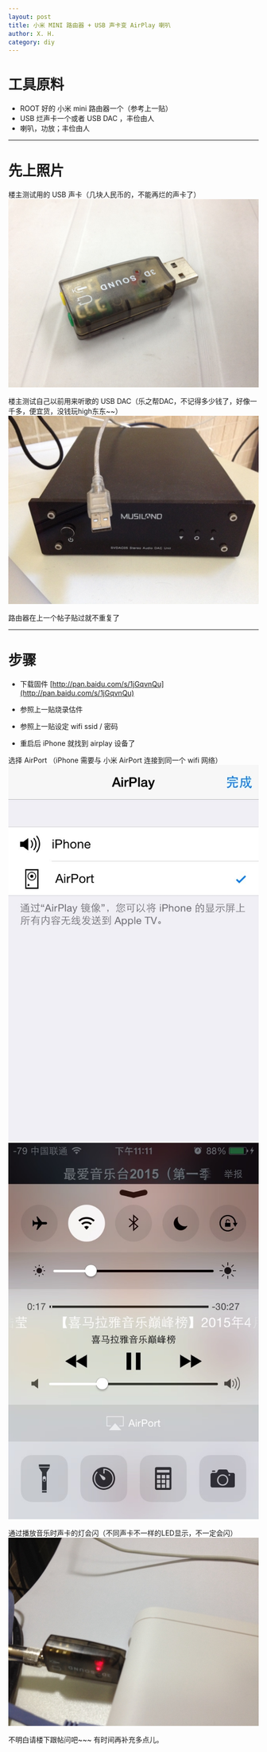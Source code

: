 ```yaml
---
layout: post
title: 小米 MINI 路由器 + USB 声卡变 AirPlay 喇叭
author: X. H.
category: diy
---
```


# 工具原料

* ROOT 好的 小米 mini 路由器一个（参考上一贴）
* USB 烂声卡一个或者 USB DAC ，丰俭由人
* 喇叭，功放；丰俭由人

---

# 先上照片

楼主测试用的 USB 声卡（几块人民币的，不能再烂的声卡了）
![](/images/extra/wifi-speaker-01.jpg)

楼主测试自己以前用来听歌的 USB DAC（乐之帮DAC，不记得多少钱了，好像一千多，便宜货，没钱玩high东东~~）
![](/images/extra/wifi-speaker-02.jpg)

路由器在上一个帖子贴过就不重复了


---

# 步骤

* 下载固件
[http://pan.baidu.com/s/1jGqvnQu](http://pan.baidu.com/s/1jGqvnQu)

* 参照上一贴烧录估件

* 参照上一贴设定 wifi ssid / 密码

* 重启后 iPhone 就找到 airplay 设备了

选择 AirPort （iPhone 需要与 小米 AirPort 连接到同一个 wifi 网络）
![](/images/extra/wifi-speaker-03.jpg)
![](/images/extra/wifi-speaker-04.jpg)

通过播放音乐时声卡的灯会闪（不同声卡不一样的LED显示，不一定会闪）
![](/images/extra/wifi-speaker-05.jpg)


不明白请楼下跟帖问吧~~~ 有时间再补充多点儿。

